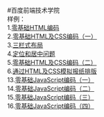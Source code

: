 #百度前端技术学院  
样例：  
1.[零基础HTML编码](https://lovelope.github.io/html/task01/task_1_1_1.html)  
2.[零基础HTML及CSS编码（一）](https://lovelope.github.io/html/task02/task_1_1_2.html)  
3.[三栏式布局](https://lovelope.github.io/html/task03/task_1_3.html)  
4.[定位和居中问题](https://lovelope.github.io/html/task04/index.html)  
5.[零基础HTML及CSS编码（二）](https://lovelope.github.io/html/task05/index.html)  
6.[通过HTML及CSS模拟报纸排版](https://lovelope.github.io/html/task06/index.html)  
13.[零基础JavaScript编码（一）](https://lovelope.github.io/html/task13/index.html)   
14.[零基础JavaScript编码（二）](https://lovelope.github.io/html/task14/index.html)   
15.[零基础JavaScript编码（三）](https://lovelope.github.io/html/task15/index.html)   
16.[零基础JavaScript编码（四）](https://lovelope.github.io/html/task16/index.html)  
